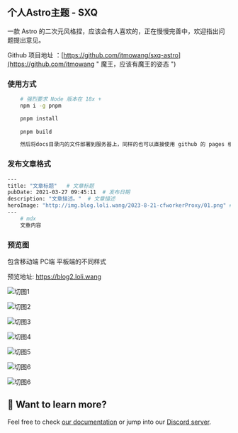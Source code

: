 ## 个人Astro主题 - SXQ

一款 Astro 的二次元风格捏，应该会有人喜欢的，正在慢慢完善中，欢迎指出问题提出意见。

Github 项目地址 ：[https://github.com/itmowang/sxq-astro](https://github.com/itmowang " 魔王，应该有魔王的姿态 ")

### 使用方式
``` bash
    # 强烈要求 Node 版本在 18x + 
    npm i -g pnpm

    pnpm install
    
    pnpm build

    然后将docs目录内的文件部署到服务器上，同样的也可以直接使用 github 的 pages 根据自己的喜好来。
```

### 发布文章格式

``` bash
---
title: "文章标题"   # 文章标题
pubDate: 2021-03-27 09:45:11  # 发布日期
description: "文章描述。"  # 文章描述
heroImage: "http://img.blog.loli.wang/2023-8-21-cfworkerProxy/01.png" # 主页预览图
---
    # mdx
    文章内容

```

### 预览图 

包含移动端 PC端 平板端的不同样式

预览地址: https://blog2.loli.wang

![切图1](http://img.blog.loli.wang/2023-9-04-astroxxq/01.png)

![切图2](http://img.blog.loli.wang/2023-9-04-astroxxq/02.png)

![切图3](http://img.blog.loli.wang/2023-9-04-astroxxq/03.jpg)

![切图4](http://img.blog.loli.wang/2023-9-04-astroxxq/04.jpg)

![切图5](http://img.blog.loli.wang/2023-9-04-astroxxq/05.png)

![切图6](http://img.blog.loli.wang/2023-9-04-astroxxq/06.jpg)

![切图6](http://img.blog.loli.wang/2023-9-04-astroxxq/07.jpg)

## 👀 Want to learn more?

Feel free to check [our documentation](https://docs.astro.build) or jump into our [Discord server](https://astro.build/chat).
